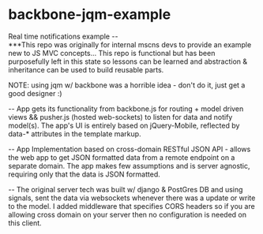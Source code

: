 backbone-jqm-example
====================

Real time notifications example --  
***This repo was originally for internal mscns devs to provide an example new to JS MVC concepts... This repo is functional but has been purposefully left in this state so lessons can be learned and abstraction & inheritance can be used to build reusable parts.

NOTE: using jqm w/ backbone was a horrible idea - don't do it, just get a good designer :)

-- App gets its functionality from backbone.js for routing + model driven views && pusher.js (hosted web-sockets) to listen for data and notify model(s).  The app's UI is entirely based on jQuery-Mobile, reflected by data-* attributes in the template markup. 

-- App Implementation based on cross-domain RESTful JSON API - allows the web app to get JSON formatted data from a remote endpoint on a separate domain. The app makes few assumptions and is server agnostic, requiring only that the data is JSON formatted.  

-- The original server tech was built w/ django & PostGres DB and using signals, sent the data via websockets whenever there was a update or write to the model. I added middleware that specifies CORS headers so if you are allowing cross domain on your server then no configuration is needed on this client.
